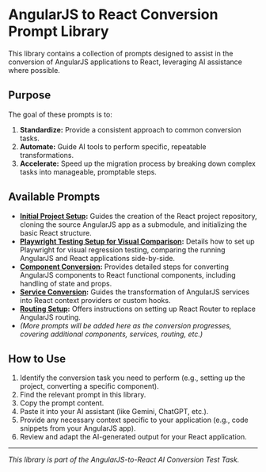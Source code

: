 # AngularJS to React Conversion Prompt Library

This library contains a collection of prompts designed to assist in the conversion of AngularJS applications to React, leveraging AI assistance where possible.

## Purpose

The goal of these prompts is to:

1.  **Standardize:** Provide a consistent approach to common conversion tasks.
2.  **Automate:** Guide AI tools to perform specific, repeatable transformations.
3.  **Accelerate:** Speed up the migration process by breaking down complex tasks into manageable, promptable steps.

## Available Prompts

*   **[Initial Project Setup](./PROJECT-SETUP.md):** Guides the creation of the React project repository, cloning the source AngularJS app as a submodule, and initializing the basic React structure.
*   **[Playwright Testing Setup for Visual Comparison](./TESTING-SETUP-PLAYWRIGHT.md):** Details how to set up Playwright for visual regression testing, comparing the running AngularJS and React applications side-by-side.
*   **[Component Conversion](./COMPONENT-CONVERSION.md):** Provides detailed steps for converting AngularJS components to React functional components, including handling of state and props.
*   **[Service Conversion](./SERVICE-CONVERSION.md):** Guides the transformation of AngularJS services into React context providers or custom hooks.
*   **[Routing Setup](./ROUTING-SETUP.md):** Offers instructions on setting up React Router to replace AngularJS routing.
*   _(More prompts will be added here as the conversion progresses, covering additional components, services, routing, etc.)_

## How to Use

1.  Identify the conversion task you need to perform (e.g., setting up the project, converting a specific component).
2.  Find the relevant prompt in this library.
3.  Copy the prompt content.
4.  Paste it into your AI assistant (like Gemini, ChatGPT, etc.).
5.  Provide any necessary context specific to your application (e.g., code snippets from your AngularJS app).
6.  Review and adapt the AI-generated output for your React application.

---

*This library is part of the AngularJS-to-React AI Conversion Test Task.*